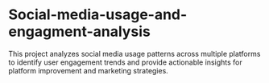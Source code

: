 # Social-media-usage-and-engagment-analysis
This project analyzes social media usage patterns across multiple platforms to identify user engagement trends and provide actionable insights for platform improvement and marketing strategies.
